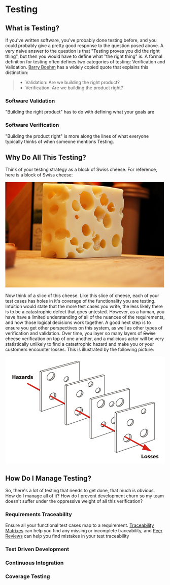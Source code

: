 # Testing

## What is Testing?

If you've written software, you've probably done testing before, and you could probably give a pretty good response to the question posed above. A very naive answer to the question is that "Testing proves you did the right thing", but then you would have to define what "the right thing" is. A formal definition for testing often defines two categories of testing: Verification and Validation. [Barry Boehm](https://en.wikipedia.org/wiki/Barry_Boehm) has a widely copied quote that explains this distinction:

> * Validation: Are we building the right product?
> * Verification: Are we building the product right?

### Software Validation

"Building the right product" has to do with defining what your goals are

### Software Verification

"Building the product right" is more along the lines of what everyone typically thinks of when someone mentions Testing.

## Why Do All This Testing?

Think of your testing strategy as a block of Swiss cheese. For reference, here is a block of Swiss cheese:

![](../.gitbook/assets/swiss_cheese.jpg)

Now think of a slice of this cheese. Like this slice of cheese, each of your test cases has holes in it's coverage of the functionality you are testing. Intuition would state that the more test cases you write, the less likely there is to be a catastrophic defect that goes untested. However, as a human, you have have a limited understanding of all of the nuances of the requirements, and how those logical decisions work together. A good next step is to ensure you get other perspectives on this system, as well as other types of verification and validation. Over time, you layer so many layers of ~~Swiss cheese~~ verification on top of one another, and a malicious actor will be very statistically unlikely to find a catastrophic hazard and make you or your customers encounter losses. This is illustrated by the following picture:

![](../.gitbook/assets/swiss_cheese_model_of_accident_causation.png)

## How Do I Manage Testing?

So, there's a lot of testing that needs to get done, that much is obvious. How do I manage all of it? How do I prevent development churn so my team doesn't suffer under the oppressive weight of all this verification?

### Requirements Traceability

Ensure all your functional test cases map to a requirement. [Traceability Matrixes](traceability.md) can help you find any missing or incomplete traceability, and [Peer Reviews](peer-reviews.md) can help you find mistakes in your test traceability

### Test Driven Development

### Continuous Integration

### Coverage Testing

